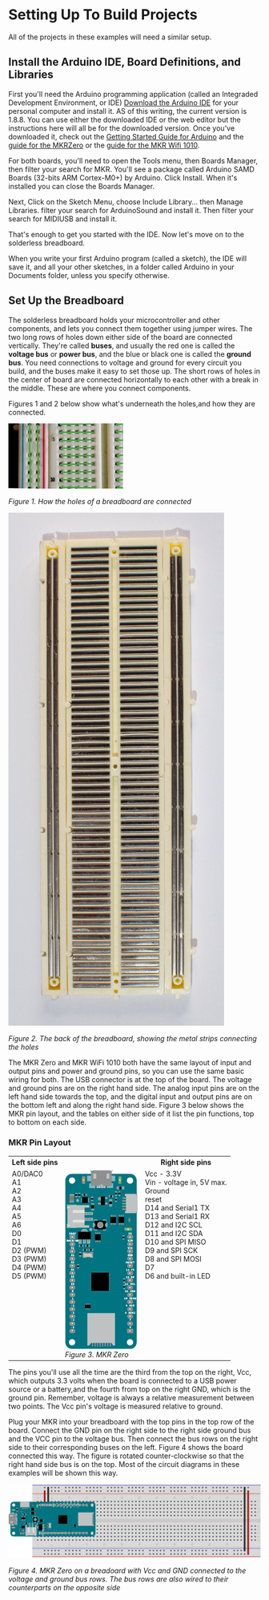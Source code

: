 # Setting Up To Build Projects

All of the projects in these examples will need a similar setup. 

## Install the Arduino IDE, Board Definitions, and Libraries

First you'll need the Arduino programming application (called an Integraded Development Environment, or IDE) [Download the Arduino IDE](https://www.arduino.cc/en/Main/Software) for your personal computer and install it. AS of this writing, the current version is 1.8.8. You can use either the downloaded IDE or the web editor but the instructions here will all be for the downloaded version. Once you've downloaded it, check out the [Getting Started Guide for Arduino](https://www.arduino.cc/en/Guide/HomePage) and the [guide for the MKRZero](https://www.arduino.cc/en/Guide/ArduinoMKRZero) or the [guide for the MKR Wifi 1010](https://www.arduino.cc/en/Guide/MKRWiFi1010). 

For both boards, you'll need to open the Tools menu, then Boards Manager, then filter your search for MKR. You'll see a package called Arduino SAMD Boards (32-bits ARM Cortex-M0+) by Arduino. Click Install. When it's installed you can close the Boards Manager.

Next, Click on the Sketch Menu, choose Include Library... then Manage Libraries. filter your search for ArduinoSound and install it. Then filter your search for MIDIUSB and install it.

That's enough to get you started with the IDE. Now let's move on to the solderless breadboard.

When you write your first Arduino program (called a sketch), the IDE will save it, and all your other sketches, in a folder called Arduino in your Documents folder, unless you specify otherwise. 

## Set Up the Breadboard

The solderless breadboard holds your microcontroller and other components, and lets you connect them together using jumper wires. The two long rows of holes down either side of the board are connected vertically. They're called **buses**, and usually the red one is called the **voltage bus** or **power bus**, and the blue or black one is called the **ground bus**. You need connections to voltage and ground for every circuit you build, and the buses make it easy to set those up. The short rows of holes in the center of board are connected horizontally to each other with a break in the middle. These are where you connect components. 

Figures 1 and 2 below show what's underneath the holes,and how they are connected. 

![Figure 1. The holes of a breadboard are connected as described above](img/breadboard-continuity.jpg)

*Figure 1. How the holes of a breadboard are connected*

![Figure 2. Behind the holes are a series of metal strips connecting the holes](img/breadboard_back.png)

*Figure 2. The back of the breadboard, showing  the metal strips connecting the holes*

The MKR Zero and MKR WiFi 1010 both have the same layout of input and output pins and power and ground pins, so you can use the same basic wiring for both. The USB connector is at the top of the board. The voltage and ground pins are on the right hand side. The analog input pins are on the left hand side towards the top, and the digital input and output pins are on the bottom left and along the right hand side. Figure 3 below shows the MKR pin layout, and the tables on either side of it list the pin functions, top to bottom on each side. 

### MKR Pin Layout
<table>
<tr>
<th>Left side pins</th>
<th></th>
<th>Right side pins</th>
</tr>
<tr>
<td style="vertical-align: top;">A0/DAC0<br />
A1<br />
A2<br />
A3<br />
A4<br />
A5<br />
A6<br />
D0<br />
D1<br />
D2 (PWM)<br />
D3 (PWM)<br />
D4 (PWM)<br />
D5 (PWM)<br /></td>
<td style="vertical-align: top;"><img src="img/MKRZero.png" alt="Figure 3. The MKR pin layout, with the USB connector facing up"><br />
<em>Figure 3. MKR Zero</em>
</td>
<td style="vertical-align: top;">Vcc - 3.3V<br />
Vin - voltage in, 5V max.<br />
Ground<br />
reset<br />
D14 and Serial1 TX<br />
D13 and Serial1 RX<br />
D12 and I2C SCL<br />
D11 and I2C SDA<br />
D10 and SPI MISO<br />
D9 and SPI SCK<br />
D8 and SPI MOSI<br />
D7<br />
D6 and built-in LED<br /></td>
</tr>
</table>


The pins you'll use all the time are the third from the top on the right, Vcc, which outputs 3.3 volts when the board is connected to a USB power source or a battery,and the fourth from top on the right GND, which is the ground pin. Remember, voltage is always a relative measurement between two points. The Vcc pin's voltage is measured relative to ground.

Plug your MKR into your breadboard with the top pins in the top row of the board. Connect the GND pin on the right side to the right side ground bus and the VCC pin to the voltage bus. Then connect the bus rows on the right side to their corresponding buses on the left. Figure 4 shows the board connected this way. The figure is rotated counter-clockwise so that the right hand side bus is on the top. Most of the circuit diagrams in these examples will be shown this way.

![Figure 4. MKR Zero on a breadoard with Vcc and GND connected to the voltage and ground bus rows. The bus rows are also wired to their counterparts on the opposite side](img/MKRzero-breadboard.png)

*Figure 4. MKR Zero on a breadoard with Vcc and GND connected to the voltage and ground bus rows. The bus rows are also wired to their counterparts on the opposite side*